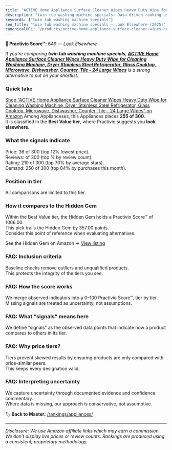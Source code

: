```yaml
---
title: "ACTIVE Home Appliance Surface Cleaner Wipes Heavy Duty Wipe for Cleaning Washing Machine, Dryer Stainless Steel Refrigerator, Glass Cooktop, Microwave, Dishwasher, Counter, Tile - 24 Large Wipes"
description: "twin tub washing machine specials: Data-driven ranking using the Practivio Score™. Positioned by quality, value, demand, findability, momentum."
keywords: ["twin tub washing machine specials"]
seo_title: "twin tub washing machine specials — Look Elsewhere (2025)"
canonicalURL: "/products/active-home-appliance-surface-cleaner-wipes-heavy-duty-wipe-for-cleaning-washing-machine-dryer-stainless-steel-refrigerator-glass-cooktop-microwave-dishwasher-counter-tile-24-large-wipes-B0DLDX1JSC/"
---
```


**🚫 Practivio Score™:** 649 — _Look Elsewhere_


*If you're comparing **twin tub washing machine specials**, **[ACTIVE Home Appliance Surface Cleaner Wipes Heavy Duty Wipe for Cleaning Washing Machine, Dryer Stainless Steel Refrigerator, Glass Cooktop, Microwave, Dishwasher, Counter, Tile - 24 Large Wipes](https://www.amazon.com/dp/B0DLDX1JSC?tag=practivio-20)** is a strong alternative to put on your shortlist.*
### Quick take
[Shop “ACTIVE Home Appliance Surface Cleaner Wipes Heavy Duty Wipe for Cleaning Washing Machine, Dryer Stainless Steel Refrigerator, Glass Cooktop, Microwave, Dishwasher, Counter, Tile - 24 Large Wipes” on Amazon](https://www.amazon.com/dp/B0DLDX1JSC?tag=practivio-20)
Among Applianceses, this Appliances places **255 of 300**.  
It is classified in the **Best Value tier**, where Practivio suggests you **look elsewhere**.

### What the signals indicate
Price: 36 of 300 (top 12% lowest price).  
Reviews:  of 300 (top % by review count).  
Rating: 210 of 300 (top 70% by average stars).  
Demand: 250 of 300 (top 84% by purchases this month).

### Position in tier
All comparisons are limited to this tier.

### How it compares to the Hidden Gem
Within the Best Value tier, the Hidden Gem holds a Practivio Score™ of 1006.00.  
This pick trails the Hidden Gem by 357.00 points.  
Consider this point of reference when evaluating alternatives.  

See the Hidden Gem on Amazon → [View listing](https://www.amazon.com/dp/B0764HS4SL?tag=practivio-20)

### FAQ: Inclusion criteria
Baseline checks remove outliers and unqualified products.  
This protects the integrity of the tiers you see.

### FAQ: How the score works
We merge observed indicators into a 0–100 Practivio Score™, tier by tier.  
Missing signals are treated as uncertainty, not assumptions.

### FAQ: What “signals” means here
We define “signals” as the observed data points that indicate how a product compares to others in its tier.

### FAQ: Why price tiers?
Tiers prevent skewed results by ensuring products are only compared with price-similar peers.  
This keeps every designation valid.

### FAQ: Interpreting uncertainty
We capture uncertainty through documented evidence and confidence commentary.  
Where data is missing, our approach is conservative, not assumptive.


🏷️ **Back to Master:** [/rankings/appliances/](/rankings/appliances/)

---
_Disclosure: We use Amazon affiliate links which may earn a commission. We don’t display live prices or review counts. Rankings are produced using a consistent, proprietary methodology._
